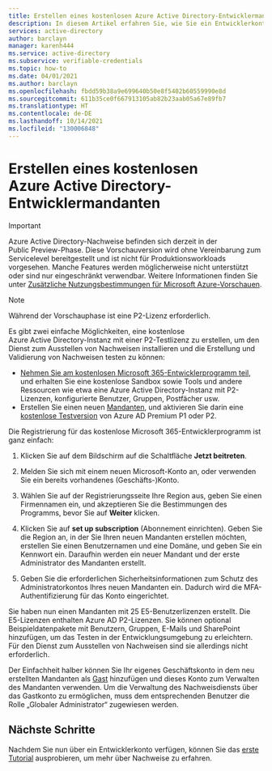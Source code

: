 ```yaml
---
title: Erstellen eines kostenlosen Azure Active Directory-Entwicklermandanten
description: In diesem Artikel erfahren Sie, wie Sie ein Entwicklerkonto erstellen.
services: active-directory
author: barclayn
manager: karenh444
ms.service: active-directory
ms.subservice: verifiable-credentials
ms.topic: how-to
ms.date: 04/01/2021
ms.author: barclayn
ms.openlocfilehash: fbdd59b38a9e699640b50e8f5402b60559990e8d
ms.sourcegitcommit: 611b35ce0f667913105ab82b23aab05a67e89fb7
ms.translationtype: HT
ms.contentlocale: de-DE
ms.lasthandoff: 10/14/2021
ms.locfileid: "130006848"
---
```

# <a name="how-to-create-a-free-azure-active-directory-developer-tenant"></a>Erstellen eines kostenlosen Azure Active Directory-Entwicklermandanten

> [!IMPORTANT]
> Azure Active Directory-Nachweise befinden sich derzeit in der Public Preview-Phase.
> Diese Vorschauversion wird ohne Vereinbarung zum Servicelevel bereitgestellt und ist nicht für Produktionsworkloads vorgesehen. Manche Features werden möglicherweise nicht unterstützt oder sind nur eingeschränkt verwendbar. Weitere Informationen finden Sie unter [Zusätzliche Nutzungsbestimmungen für Microsoft Azure-Vorschauen](https://azure.microsoft.com/support/legal/preview-supplemental-terms/).

> [!NOTE]
> Während der Vorschauphase ist eine P2-Lizenz erforderlich. 

Es gibt zwei einfache Möglichkeiten, eine kostenlose Azure Active Directory-Instanz mit einer P2-Testlizenz zu erstellen, um den Dienst zum Ausstellen von Nachweisen installieren und die Erstellung und Validierung von Nachweisen testen zu können:

- [Nehmen Sie am kostenlosen Microsoft 365-Entwicklerprogramm teil](https://aka.ms/o365devprogram), und erhalten Sie eine kostenlose Sandbox sowie Tools und andere Ressourcen wie etwa eine Azure Active Directory-Instanz mit P2-Lizenzen, konfigurierte Benutzer, Gruppen, Postfächer usw.
- Erstellen Sie einen neuen [Mandanten](../develop/quickstart-create-new-tenant.md), und aktivieren Sie darin eine [kostenlose Testversion](https://azure.microsoft.com/trial/get-started-active-directory/) von Azure AD Premium P1 oder P2.

Die Registrierung für das kostenlose Microsoft 365-Entwicklerprogramm ist ganz einfach:

1. Klicken Sie auf dem Bildschirm auf die Schaltfläche **Jetzt beitreten**.

2. Melden Sie sich mit einem neuen Microsoft-Konto an, oder verwenden Sie ein bereits vorhandenes (Geschäfts-)Konto.

3. Wählen Sie auf der Registrierungsseite Ihre Region aus, geben Sie einen Firmennamen ein, und akzeptieren Sie die Bestimmungen des Programms, bevor Sie auf **Weiter** klicken.

4. Klicken Sie auf **set up subscription** (Abonnement einrichten). Geben Sie die Region an, in der Sie Ihren neuen Mandanten erstellen möchten, erstellen Sie einen Benutzernamen und eine Domäne, und geben Sie ein Kennwort ein. Daraufhin werden ein neuer Mandant und der erste Administrator des Mandanten erstellt.

5. Geben Sie die erforderlichen Sicherheitsinformationen zum Schutz des Administratorkontos Ihres neuen Mandanten ein. Dadurch wird die MFA-Authentifizierung für das Konto eingerichtet.


Sie haben nun einen Mandanten mit 25 E5-Benutzerlizenzen erstellt. Die E5-Lizenzen enthalten Azure AD P2-Lizenzen. Sie können optional Beispieldatenpakete mit Benutzern, Gruppen, E-Mails und SharePoint hinzufügen, um das Testen in der Entwicklungsumgebung zu erleichtern. Für den Dienst zum Ausstellen von Nachweisen sind sie allerdings nicht erforderlich.

Der Einfachheit halber können Sie Ihr eigenes Geschäftskonto in dem neu erstellten Mandanten als [Gast](../external-identities/b2b-quickstart-add-guest-users-portal.md) hinzufügen und dieses Konto zum Verwalten des Mandanten verwenden. Um die Verwaltung des Nachweisdiensts über das Gastkonto zu ermöglichen, muss dem entsprechenden Benutzer die Rolle „Globaler Administrator“ zugewiesen werden.

## <a name="next-steps"></a>Nächste Schritte

Nachdem Sie nun über ein Entwicklerkonto verfügen, können Sie das [erste Tutorial](get-started-verifiable-credentials.md) ausprobieren, um mehr über Nachweise zu erfahren.